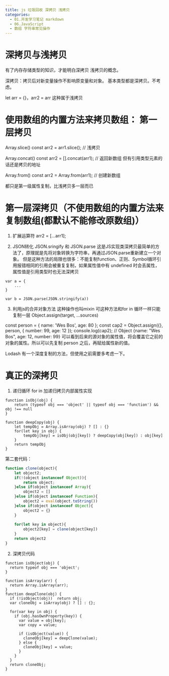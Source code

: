 ```yaml
---
title: js 垃圾回收 深拷贝 浅拷贝
categories:
  - 01.开发学习笔记 markdown
  - 06.JavaScript
  - 数组 字符串常见操作
---
```


# 深拷贝与浅拷贝
有了内存存储类型的知识，才能明白深拷贝 浅拷贝的概念。

深拷贝：拷贝后对新变量操作不影响原变量和对象。
基本类型都是深拷贝。不考虑。

let arr = {}，arr2 = arr 这种属于浅拷贝

# 使用数组的内置方法来拷贝数组： 第一层拷贝

Array.slice()    const arr2 = arr1.slice();  // 浅拷贝

Array.concat()   const arr2 = [].concat(arr1); // 返回新数组 但有引用类型元素的话还是拷贝的地址

Array.from()     const arr2 = Array.from(arr1); // 创建新数组

都只是第一级属性复制，比浅拷贝多一层而已

# 第一层深拷贝（不使用数组的内置方法来复制数组(都默认不能修改原数组)）
1. 扩展运算符        arr2 = [...arr1];

2. JSON转化
JSON.sringify 和 JSON.parse 这是JS实现类深拷贝最简单的方法了，原理就是先将对象转换为字符串，再通过JSON.parse重新建立一个对象。
但是这种方法的局限也很多：不能复制function、正则、Symbol循环引用报错相同的引用会被重复复制，如果属性值中有 undefined 时会丢属性，属性值是引用类型时也无法深拷贝

```
var a = {
    ...
}

var b = JSON.parse(JSON.stringify(a))
```
3. 利用js的合并对象方法 这种操作也叫mixin
可这种方法和for in 循环一样只能复制一层 
Object.assign(target, ...sources)

const person = {
   name: 'Wes Bos',
   age: 80
 };
const cap2 = Object.assign({}, person, { number: 99, age: 12 });
console.log(cap2); // Object {name: "Wes Bos", age: 12, number: 99}
可以看到后来的源对象的属性值，将会覆盖它之前的对象的属性。所以可以先复制 person 之后，再赋给属性新的值。

Lodash 有一个深度复制的方法，但使用之前需要多考虑一下。

# 真正的深拷贝
1. 递归循环
for in 加递归拷贝内部属性实现

```
function isObj(obj) {
    return (typeof obj === 'object' || typeof obj === 'function') && obj !== null
}

function deepCopy(obj) {
    let tempObj = Array.isArray(obj) ? [] : {}
    for(let key in obj) {
        tempObj[key] = isObj(obj[key]) ? deepCopy(obj[key]) : obj[key]
    }
    return tempObj
}

```

第二套代码：

```js
function clone(object){
    let object2; 
    if(!(object instanceof Object)){
        return object;
    }else if(object instanceof Array){
        object2 = []
    }else if(object instanceof Function){
        object2 = eval(object.toString())
    }else if(object instanceof Object){
        object2 = {}
    }
    
    for(let key in object){
        object2[key] = clone(object[key])
    }
    return object2
}

```

2. 深拷贝代码

```
function isObject(obj) {
  return typeof obj === 'object';
}

function isArray(arr) {
  return Array.isArray(arr);
}
function deepClone(obj) {
  if (!isObject(obj))  return obj;
  var cloneObj = isArray(obj) ? [] : {};
  
  for(var key in obj) {
    if (obj.hasOwnProperty(key)) {
      var value = obj[key];
      var copy = value;
      
      if (isObject(value)) {
        cloneObj[key] = deepClone(value);
      } else {
        cloneObj[key] = value;
      }
    }
  }
  return cloneObj;
}
```



